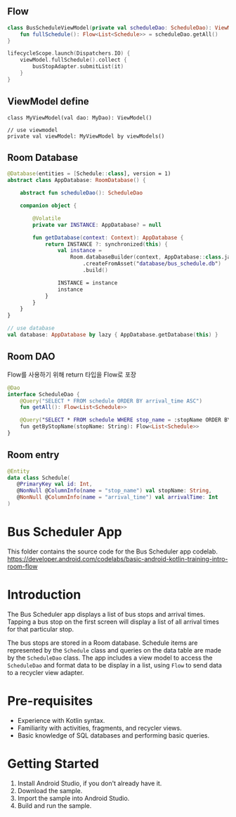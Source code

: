 ## Flow
```kotlin
class BusScheduleViewModel(private val scheduleDao: ScheduleDao): ViewModel() {
    fun fullSchedule(): Flow<List<Schedule>> = scheduleDao.getAll()
}

lifecycleScope.launch(Dispatchers.IO) {
    viewModel.fullSchedule().collect {
        busStopAdapter.submitList(it)
    }
}
```

## ViewModel define
```
class MyViewModel(val dao: MyDao): ViewModel()

// use viewmodel
private val viewModel: MyViewModel by viewModels()
```

## Room Database
```kotlin
@Database(entities = [Schedule::class], version = 1)
abstract class AppDatabase: RoomDatabase() {

    abstract fun scheduleDao(): ScheduleDao

    companion object {

        @Volatile
        private var INSTANCE: AppDatabase? = null

        fun getDatabase(context: Context): AppDatabase {
            return INSTANCE ?: synchronized(this) {
                val instance =
                    Room.databaseBuilder(context, AppDatabase::class.java, "app_database")
                        .createFromAsset("database/bus_schedule.db")
                        .build()

                INSTANCE = instance
                instance
            }
        }
    }
}

// use database
val database: AppDatabase by lazy { AppDatabase.getDatabase(this) }
```

## Room DAO
Flow를 사용하기 위해 return 타입을 Flow로 포장
```kotlin
@Dao
interface ScheduleDao {
    @Query("SELECT * FROM schedule ORDER BY arrival_time ASC")
    fun getAll(): Flow<List<Schedule>> 

    @Query("SELECT * FROM schedule WHERE stop_name = :stopName ORDER BY arrival_time ASC")
    fun getByStopName(stopName: String): Flow<List<Schedule>>
}
```

## Room entry
```kotlin
@Entity
data class Schedule(
   @PrimaryKey val id: Int,
   @NonNull @ColumnInfo(name = "stop_name") val stopName: String,
   @NonNull @ColumnInfo(name = "arrival_time") val arrivalTime: Int
)
```

# Bus Scheduler App

This folder contains the source code for the Bus Scheduler app codelab.<br />
https://developer.android.com/codelabs/basic-android-kotlin-training-intro-room-flow

# Introduction
The Bus Scheduler app displays a list of bus stops and arrival times. Tapping a bus stop on the first screen will display a list of all arrival times for that particular stop.

The bus stops are stored in a Room database. Schedule items are represented by the `Schedule` class and queries on the data table are made by the `ScheduleDao` class. The app includes a view model to access the `ScheduleDao` and format data to be display in a list, using `Flow` to send data to a recycler view adapter.

# Pre-requisites
* Experience with Kotlin syntax.
* Familiarity with activities, fragments, and recycler views.
* Basic knowledge of SQL databases and performing basic queries.

# Getting Started
1. Install Android Studio, if you don't already have it.
2. Download the sample.
3. Import the sample into Android Studio.
4. Build and run the sample.
